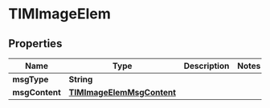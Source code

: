 

# TIMImageElem


## Properties

| Name | Type | Description | Notes |
|------------ | ------------- | ------------- | -------------|
|**msgType** | **String** |  |  |
|**msgContent** | [**TIMImageElemMsgContent**](TIMImageElemMsgContent.md) |  |  |




